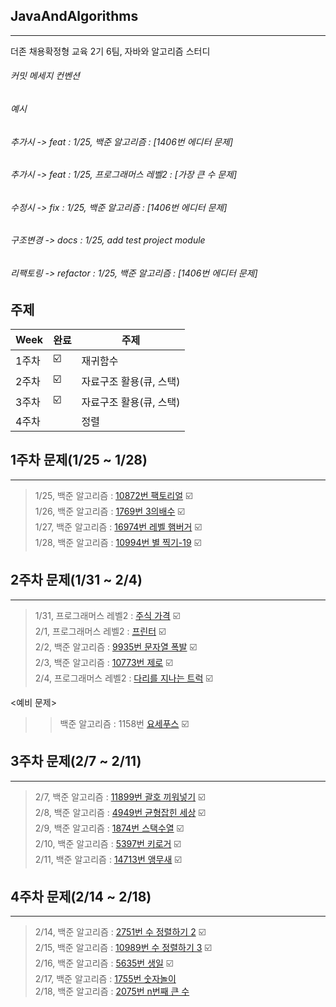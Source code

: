 ## JavaAndAlgorithms 
---------------------
더존 채용확정형 교육 2기 6팀, 자바와 알고리즘 스터디 </br>

###### 커밋 메세지 컨벤션</br>
###### 예시
###### 추가시 -> feat : 1/25, 백준 알고리즘 : [1406번 에디터 문제] 
###### 추가시 -> feat : 1/25, 프로그래머스 레벨2 : [가장 큰 수 문제] 
###### 수정시 -> fix : 1/25, 백준 알고리즘 : [1406번 에디터 문제] 
###### 구조변경 -> docs : 1/25, add test project module  
###### 리팩토링 -> refactor : 1/25, 백준 알고리즘 : [1406번 에디터 문제] 

주제
-------------------------------
| Week | 완료 |주제 |
| ------ | -- |----------- |
| 1주차 | ☑️ | 재귀함수 |
| 2주차 | ☑️ | 자료구조 활용(큐, 스택) |
| 3주차 | ☑️ | 자료구조 활용(큐, 스택) |
| 4주차 |  | 정렬 |

## 1주차 문제(1/25 ~ 1/28)
------------------------------
> 1/25, 백준 알고리즘 : [10872번 팩토리얼](https://www.acmicpc.net/problem/10872) ☑️ </br>
> 1/26, 백준 알고리즘 : [1769번 3의배수](https://www.acmicpc.net/problem/1769) ☑️ </br>
> 1/27, 백준 알고리즘 : [16974번 레벨 햄버거](https://www.acmicpc.net/problem/16974) ☑️ </br>
> 1/28, 백준 알고리즘 : [10994번 별 찍기-19](https://www.acmicpc.net/problem/10994) ☑️ </br>

## 2주차 문제(1/31 ~ 2/4)
------------------------------
> 1/31, 프로그래머스 레벨2 : [주식 가격](https://programmers.co.kr/learn/courses/30/lessons/42584) ☑️ </br>
> 2/1, 프로그래머스 레벨2 : [프린터](https://programmers.co.kr/learn/courses/30/lessons/42587) ☑️ </br>
> 2/2, 백준 알고리즘 : [9935번 문자열 폭발](https://www.acmicpc.net/problem/9935) ☑️ </br>
> 2/3, 백준 알고리즘 : [10773번 제로](https://www.acmicpc.net/problem/10773) ☑️ </br>
> 2/4, 프로그래머스 레벨2 : [다리를 지나는 트럭](https://programmers.co.kr/learn/courses/30/lessons/42583) ☑️ </br>

<예비 문제> </br>
>	>백준 알고리즘 : 1158번 [요세푸스](https://www.acmicpc.net/problem/1158) ☑️ </br>

## 3주차 문제(2/7 ~ 2/11)
------------------------------
> 2/7, 백준 알고리즘 : [11899번 괄호 끼워넣기](https://www.acmicpc.net/problem/11899) ☑️ </br>
> 2/8, 백준 알고리즘 : [4949번 균형잡힌 세상](https://www.acmicpc.net/problem/4949) ☑️ </br>
> 2/9, 백준 알고리즘 : [1874번 스택수열](https://www.acmicpc.net/problem/1874) ☑️ </br>
> 2/10, 백준 알고리즘 : [5397번 키로거](https://www.acmicpc.net/problem/5397) ☑️ </br>
> 2/11, 백준 알고리즘 : [14713번 앵무새](https://www.acmicpc.net/problem/14713) ☑️ </br>

## 4주차 문제(2/14 ~ 2/18)
------------------------------
> 2/14, 백준 알고리즘 : [2751번 수 정렬하기 2](https://www.acmicpc.net/problem/2751) ☑️ </br>
> 2/15, 백준 알고리즘 : [10989번 수 정렬하기 3](https://www.acmicpc.net/problem/10989) ☑️ </br>
> 2/16, 백준 알고리즘 : [5635번 생일](https://www.acmicpc.net/problem/5635) ☑️ </br>
> 2/17, 백준 알고리즘 : [1755번 숫자놀이](https://www.acmicpc.net/problem/1755)</br>
> 2/18, 백준 알고리즘 : [2075번 n번째 큰 수](https://www.acmicpc.net/problem/2075)</br>
